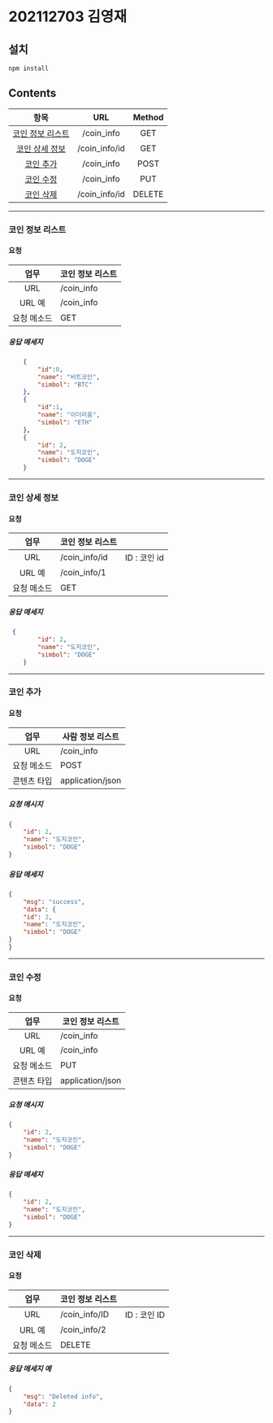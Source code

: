 # 202112703 김영재 

## 설치

``` 
npm install
```

##  Contents

|       항목       |     URL     | Method  |
| :--------------: | :---------: | :----: |
| [코인 정보 리스트](#코인-정보-리스트) |  /coin_info   |  GET   |
|  [코인 상세 정보](#코인-상세-정보)  | /coin_info/id |  GET   |
|    [코인 추가](#코인-추가)     |  /coin_info   |  POST  |
|    [코인 수정](#코인-수정)     |  /coin_info   |  PUT   |
|    [코인 삭제](#코인-삭제)     | /coin_info/id | DELETE |

---

### 코인 정보 리스트

#### 요청

|    업무     | 코인 정보 리스트 |
| :---------: | ---------------- |
|     URL     | /coin_info         |
|   URL 예    | /coin_info         |
| 요청 메소드 | GET              |


##### 응답 메세지

```  json
    {  
        "id":0,
        "name": "비트코인",
        "simbol": "BTC"
    },
    {
        "id":1,
        "name": "이더리움",
        "simbol": "ETH"
    },
    {
        "id": 2,
        "name": "도지코인",
        "simbol": "DOGE"
    }
```

--------

### 코인 상세 정보

#### 요청

|    업무     | 코인 정보 리스트 |              |
| :---------: | ---------------- | ------------ |
|     URL     | /coin_info/id      | ID : 코인 id |
|   URL 예    | /coin_info/1       |              |
| 요청 메소드 | GET              |             |


##### 응답 메세지

```  json
 {
        "id": 2,
        "name": "도지코인",
        "simbol": "DOGE"
    }
```

------

### 코인 추가

#### 요청

|    업무     | 사람 정보 리스트 |
| :---------: | ---------------- |
|     URL     | /coin_info         |
| 요청 메소드 | POST             |
| 콘텐츠 타입 | application/json |

##### 요청 메시지

``` json
{
    "id": 2,
    "name": "도지코인",
    "simbol": "DOGE"
}
```

##### 응답 메세지

```  json
{
    "msg": "success",
    "data": {
    "id": 2,
    "name": "도지코인",
    "simbol": "DOGE"
}
}
```

-------

### 코인 수정

#### 요청

|    업무     | 코인 정보 리스트 |
| :---------: | ---------------- |
|     URL     | /coin_info         |
|   URL 예    | /coin_info         |
| 요청 메소드 | PUT              |
| 콘텐츠 타입 | application/json |

##### 요청 메시지

``` json
{
    "id": 2,
    "name": "도지코인",
    "simbol": "DOGE"
}
```



##### 응답 메세지

```  json
{
    "id": 2,
    "name": "도지코인",
    "simbol": "DOGE"
}
```

-----

### 코인 삭제

#### 요청

|    업무     | 코인 정보 리스트 |              |
| :---------: | ---------------- | ------------ |
|     URL     | /coin_info/ID      | ID : 코인 ID |
|   URL 예    | /coin_info/2      |              |
| 요청 메소드 | DELETE           |              |


##### 응답 메세지 예

```  json
{
    "msg": "Deleted info",
    "data": 2
}
```